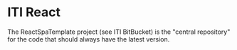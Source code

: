﻿# ITI React

The ReactSpaTemplate project (see ITI BitBucket) is the "central repository" for the code 
that should always have the latest version.